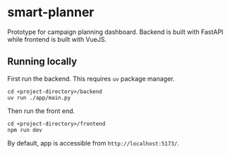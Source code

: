 # smart-planner
Prototype for campaign planning dashboard. Backend is built with FastAPI while frontend is built with VueJS.

## Running locally

First run the backend. This requires `uv` package manager.

```
cd <project-directory>/backend
uv run ./app/main.py
```

Then run the front end.

```
cd <project-directory>/frontend
npm run dev
```

By default, app is accessible from `http://localhost:5173/`.
